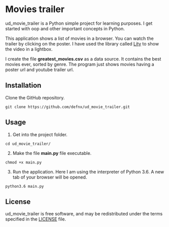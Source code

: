 # Movies trailer

ud_movie_trailer is a Python simple project for learning purposes. I get started with oop and other important concepts in Python.

This application shows a list of movies in a browser. You can watch the trailer by clicking on the poster. I have used the library called [Lity](https://www.npmjs.com/package/lity) to show the video in a lightbox.

I create the file **greatest_movies.csv** as a data source. It contains the best movies ever, sorted by genre. The program just shows movies having a poster url and youtube trailer url.

## Installation

Clone the GitHub repository.
```
git clone https://github.com/defnx/ud_movie_trailer.git
```

## Usage

1. Get into the project folder.
```
cd ud_movie_trailer/
```

2. Make the file **main.py** file executable.
```
chmod +x main.py
```

3. Run the application. Here I am using the interpreter of Python 3.6. A new tab of your browser will be opened.
```
python3.6 main.py
```

## License

ud_movie_trailer is free software, and may be redistributed under the terms specified in the
[LICENSE](/LICENSE) file.
